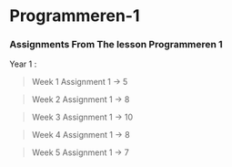 # Programmeren-1
### Assignments From The lesson Programmeren 1


Year 1 :

> Week 1 Assignment 1 -> 5

> Week 2 Assignment 1 -> 8

> Week 3 Assignment 1 -> 10

> Week 4 Assignment 1 -> 8

> Week 5 Assignment 1 -> 7
